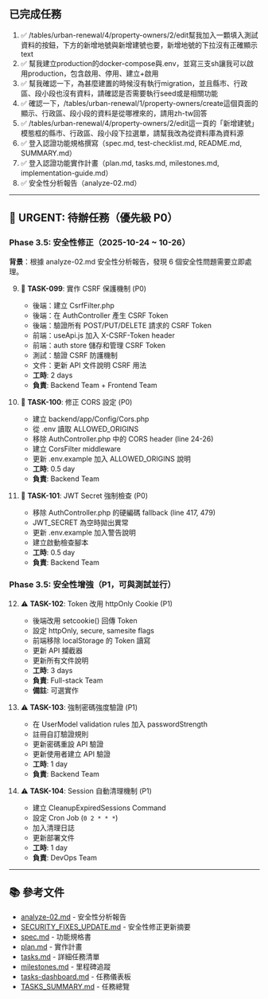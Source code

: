 ## 已完成任務

1. ✅ /tables/urban-renewal/4/property-owners/2/edit幫我加入一顆填入測試資料的按鈕，下方的新增地號與新增建號也要，新增地號的下拉沒有正確顯示text
2. ✅ 幫我建立production的docker-compose與.env，並寫三支sh讓我可以啟用production，包含啟用、停用、建立+啟用
3. ✅ 幫我確認一下，為甚麼建置的時候沒有執行migration，並且縣市、行政區、段小段也沒有資料，請確認是否需要執行seed或是相關功能
4. ✅ 確認一下，/tables/urban-renewal/1/property-owners/create這個頁面的顯示、行政區、段小段的資料是從哪裡來的，請用zh-tw回答
5. ✅ /tables/urban-renewal/4/property-owners/2/edit這一頁的「新增建號」模態框的縣市、行政區、段小段下拉選單，請幫我改為從資料庫為資料源
6. ✅ 登入認證功能規格撰寫（spec.md, test-checklist.md, README.md, SUMMARY.md）
7. ✅ 登入認證功能實作計畫（plan.md, tasks.md, milestones.md, implementation-guide.md）
8. ✅ 安全性分析報告（analyze-02.md）

---

## 🔴 URGENT: 待辦任務（優先級 P0）

### Phase 3.5: 安全性修正（2025-10-24 ~ 10-26）

**背景**：根據 analyze-02.md 安全性分析報告，發現 6 個安全性問題需要立即處理。

9. 🔴 **TASK-099**: 實作 CSRF 保護機制 (P0)
   - 後端：建立 CsrfFilter.php
   - 後端：在 AuthController 產生 CSRF Token
   - 後端：驗證所有 POST/PUT/DELETE 請求的 CSRF Token
   - 前端：useApi.js 加入 X-CSRF-Token header
   - 前端：auth store 儲存和管理 CSRF Token
   - 測試：驗證 CSRF 防護機制
   - 文件：更新 API 文件說明 CSRF 用法
   - **工時**: 2 days
   - **負責**: Backend Team + Frontend Team

10. 🔴 **TASK-100**: 修正 CORS 設定 (P0)
    - 建立 backend/app/Config/Cors.php
    - 從 .env 讀取 ALLOWED_ORIGINS
    - 移除 AuthController.php 中的 CORS header (line 24-26)
    - 建立 CorsFilter middleware
    - 更新 .env.example 加入 ALLOWED_ORIGINS 說明
    - **工時**: 0.5 day
    - **負責**: Backend Team

11. 🔴 **TASK-101**: JWT Secret 強制檢查 (P0)
    - 移除 AuthController.php 的硬編碼 fallback (line 417, 479)
    - JWT_SECRET 為空時拋出異常
    - 更新 .env.example 加入警告說明
    - 建立啟動檢查腳本
    - **工時**: 0.5 day
    - **負責**: Backend Team

### Phase 3.5: 安全性增強（P1，可與測試並行）

12. ⚠️ **TASK-102**: Token 改用 httpOnly Cookie (P1)
    - 後端改用 setcookie() 回傳 Token
    - 設定 httpOnly, secure, samesite flags
    - 前端移除 localStorage 的 Token 讀寫
    - 更新 API 攔截器
    - 更新所有文件說明
    - **工時**: 3 days
    - **負責**: Full-stack Team
    - **備註**: 可選實作

13. ⚠️ **TASK-103**: 強制密碼強度驗證 (P1)
    - 在 UserModel validation rules 加入 passwordStrength
    - 註冊自訂驗證規則
    - 更新密碼重設 API 驗證
    - 更新使用者建立 API 驗證
    - **工時**: 1 day
    - **負責**: Backend Team

14. ⚠️ **TASK-104**: Session 自動清理機制 (P1)
    - 建立 CleanupExpiredSessions Command
    - 設定 Cron Job (`0 2 * * *`)
    - 加入清理日誌
    - 更新部署文件
    - **工時**: 1 day
    - **負責**: DevOps Team

---

## 📚 參考文件

- [analyze-02.md](../analyze-02.md) - 安全性分析報告
- [SECURITY_FIXES_UPDATE.md](../specs/002-login-authentication/SECURITY_FIXES_UPDATE.md) - 安全性修正更新摘要
- [spec.md](../specs/002-login-authentication/spec.md) - 功能規格書
- [plan.md](../specs/002-login-authentication/plan.md) - 實作計畫
- [tasks.md](../specs/002-login-authentication/tasks.md) - 詳細任務清單
- [milestones.md](../specs/002-login-authentication/milestones.md) - 里程碑追蹤
- [tasks-dashboard.md](../specs/002-login-authentication/tasks-dashboard.md) - 任務儀表板
- [TASKS_SUMMARY.md](../TASKS_SUMMARY.md) - 任務總覽